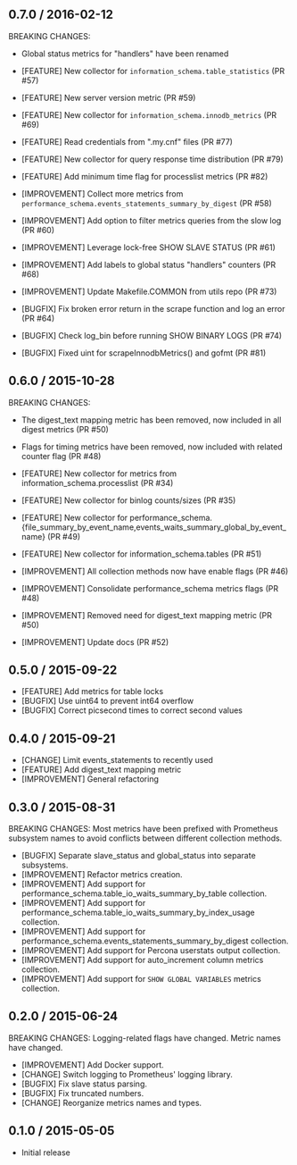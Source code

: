 ## 0.7.0 / 2016-02-12

BREAKING CHANGES:
* Global status metrics for "handlers" have been renamed

* [FEATURE] New collector for `information_schema.table_statistics` (PR #57)
* [FEATURE] New server version metric (PR #59)
* [FEATURE] New collector for `information_schema.innodb_metrics` (PR #69)
* [FEATURE] Read credentials from ".my.cnf" files (PR #77)
* [FEATURE] New collector for query response time distribution (PR #79)
* [FEATURE] Add minimum time flag for processlist metrics (PR #82)
* [IMPROVEMENT] Collect more metrics from `performance_schema.events_statements_summary_by_digest` (PR #58)
* [IMPROVEMENT] Add option to filter metrics queries from the slow log (PR #60)
* [IMPROVEMENT] Leverage lock-free SHOW SLAVE STATUS (PR #61)
* [IMPROVEMENT] Add labels to global status "handlers" counters (PR #68)
* [IMPROVEMENT] Update Makefile.COMMON from utils repo (PR #73)
* [BUGFIX] Fix broken error return in the scrape function and log an error (PR #64)
* [BUGFIX] Check log_bin before running SHOW BINARY LOGS (PR #74)
* [BUGFIX] Fixed uint for scrapeInnodbMetrics() and gofmt (PR #81)

## 0.6.0 / 2015-10-28

BREAKING CHANGES:
* The digest_text mapping metric has been removed, now included in all digest metrics (PR #50)
* Flags for timing metrics have been removed, now included with related counter flag (PR #48)

* [FEATURE] New collector for metrics from information_schema.processlist (PR #34)
* [FEATURE] New collector for binlog counts/sizes (PR #35)
* [FEATURE] New collector for performance_schema.{file_summary_by_event_name,events_waits_summary_global_by_event_name} (PR #49)
* [FEATURE] New collector for information_schema.tables (PR #51)
* [IMPROVEMENT] All collection methods now have enable flags (PR #46)
* [IMPROVEMENT] Consolidate performance_schema metrics flags (PR #48)
* [IMPROVEMENT] Removed need for digest_text mapping metric (PR #50)
* [IMPROVEMENT] Update docs (PR #52)

## 0.5.0 / 2015-09-22

* [FEATURE] Add metrics for table locks
* [BUGFIX] Use uint64 to prevent int64 overflow
* [BUGFIX] Correct picsecond times to correct second values

## 0.4.0 / 2015-09-21

* [CHANGE] Limit events_statements to recently used
* [FEATURE] Add digest_text mapping metric
* [IMPROVEMENT] General refactoring

## 0.3.0 / 2015-08-31

BREAKING CHANGES: Most metrics have been prefixed with Prometheus subsystem names
                  to avoid conflicts between different collection methods.

* [BUGFIX] Separate slave_status and global_status into separate subsystems.
* [IMPROVEMENT] Refactor metrics creation.
* [IMPROVEMENT] Add support for performance_schema.table_io_waits_summary_by_table collection.
* [IMPROVEMENT] Add support for performance_schema.table_io_waits_summary_by_index_usage collection.
* [IMPROVEMENT] Add support for performance_schema.events_statements_summary_by_digest collection.
* [IMPROVEMENT] Add support for Percona userstats output collection.
* [IMPROVEMENT] Add support for auto_increment column metrics collection.
* [IMPROVEMENT] Add support for `SHOW GLOBAL VARIABLES` metrics collection.

## 0.2.0 / 2015-06-24

BREAKING CHANGES: Logging-related flags have changed. Metric names have changed.

* [IMPROVEMENT] Add Docker support.
* [CHANGE] Switch logging to Prometheus' logging library.
* [BUGFIX] Fix slave status parsing.
* [BUGFIX] Fix truncated numbers.
* [CHANGE] Reorganize metrics names and types.

## 0.1.0 / 2015-05-05

* Initial release
